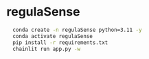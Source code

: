 # regulaSense


 ```bash
   conda create -n regulaSense python=3.11 -y
   conda activate regulaSense
   pip install -r requirements.txt
   chainlit run app.py -w
   ```
